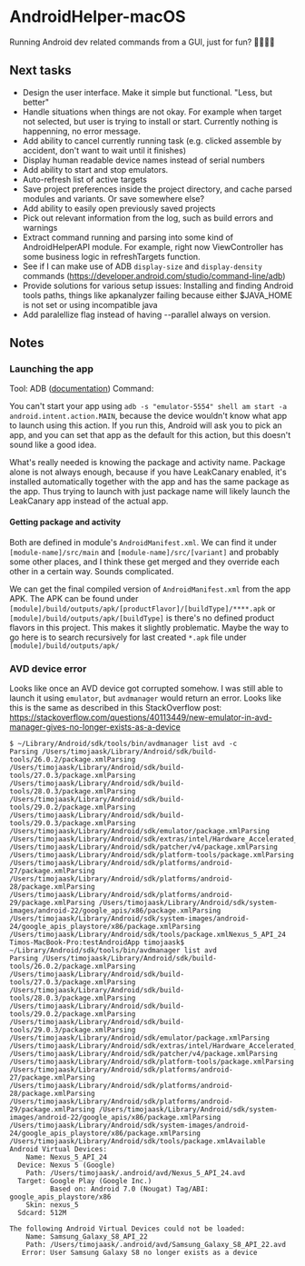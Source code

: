 # AndroidHelper-macOS
Running Android dev related commands from a GUI, just for fun? 🤷‍♀️🤷‍♂️

## Next tasks
- Design the user interface. Make it simple but functional. "Less, but better"
- Handle situations when things are not okay. For example when target not selected, but user is trying to install or start. Currently nothing is happenning, no error message.
- Add ability to cancel currently running task (e.g. clicked assemble by accident, don't want to wait until it finishes)
- Display human readable device names instead of serial numbers
- Add ability to start and stop emulators.
- Auto-refresh list of active targets
- Save project preferences inside the project directory, and cache parsed modules and variants. Or save somewhere else?
- Add ability to easily open previously saved projects
- Pick out relevant information from the log, such as build errors and warnings
- Extract command running and parsing into some kind of AndroidHelperAPI module. For example, right now ViewController has some business logic in refreshTargets function.
- See if I can make use of ADB `display-size` and `display-density` commands (https://developer.android.com/studio/command-line/adb)
- Provide solutions for various setup issues: Installing and finding Android tools paths, things like apkanalyzer failing because either $JAVA_HOME is not set or using incompatible java
- Add paralellize flag instead of having --parallel always on version.

## Notes

### Launching the app

Tool: ADB ([documentation](https://developer.android.com/studio/command-line/adb))
Command:

You can't start your app using `adb -s "emulator-5554" shell am start -a android.intent.action.MAIN`, because the device wouldn't know what app to launch using this action. If you run this, Android will ask you to pick an app, and you can set that app as the default for this action, but this doesn't sound like a good idea.

What's really needed is knowing the package and activity name. Package alone is not always enough, because if you have LeakCanary enabled, it's installed automatically together with the app and has the same package as the app. Thus trying to launch with just package name will likely launch the LeakCanary app instead of the actual app.

#### Getting package and activity
Both are defined in module's `AndroidManifest.xml`. We can find it under `[module-name]/src/main` and `[module-name]/src/[variant]` and probably some other places, and I think these get merged and they override each other in a certain way. Sounds complicated.

We can get the final compiled version of `AndroidManifest.xml` from the app APK. The APK can be found under `[module]/build/outputs/apk/[productFlavor]/[buildType]/****.apk` or `[module]/build/outputs/apk/[buildType]` is there's no defined product flavors in this project. This makes it slightly problematic. Maybe the way to go here is to search recursively for last created `*.apk` file under `[module]/build/outputs/apk/`

### AVD device error

Looks like once an AVD device got corrupted somehow. I was still able to launch it using `emulator`, but `avdmanager` would return an error.
Looks like this is the same as described in this StackOverflow post: https://stackoverflow.com/questions/40113449/new-emulator-in-avd-manager-gives-no-longer-exists-as-a-device

```
$ ~/Library/Android/sdk/tools/bin/avdmanager list avd -c
Parsing /Users/timojaask/Library/Android/sdk/build-tools/26.0.2/package.xmlParsing /Users/timojaask/Library/Android/sdk/build-tools/27.0.3/package.xmlParsing /Users/timojaask/Library/Android/sdk/build-tools/28.0.3/package.xmlParsing /Users/timojaask/Library/Android/sdk/build-tools/29.0.2/package.xmlParsing /Users/timojaask/Library/Android/sdk/build-tools/29.0.3/package.xmlParsing /Users/timojaask/Library/Android/sdk/emulator/package.xmlParsing /Users/timojaask/Library/Android/sdk/extras/intel/Hardware_Accelerated_Execution_Manager/package.xmlParsing /Users/timojaask/Library/Android/sdk/patcher/v4/package.xmlParsing /Users/timojaask/Library/Android/sdk/platform-tools/package.xmlParsing /Users/timojaask/Library/Android/sdk/platforms/android-27/package.xmlParsing /Users/timojaask/Library/Android/sdk/platforms/android-28/package.xmlParsing /Users/timojaask/Library/Android/sdk/platforms/android-29/package.xmlParsing /Users/timojaask/Library/Android/sdk/system-images/android-22/google_apis/x86/package.xmlParsing /Users/timojaask/Library/Android/sdk/system-images/android-24/google_apis_playstore/x86/package.xmlParsing /Users/timojaask/Library/Android/sdk/tools/package.xmlNexus_5_API_24
Timos-MacBook-Pro:testAndroidApp timojaask$ ~/Library/Android/sdk/tools/bin/avdmanager list avd
Parsing /Users/timojaask/Library/Android/sdk/build-tools/26.0.2/package.xmlParsing /Users/timojaask/Library/Android/sdk/build-tools/27.0.3/package.xmlParsing /Users/timojaask/Library/Android/sdk/build-tools/28.0.3/package.xmlParsing /Users/timojaask/Library/Android/sdk/build-tools/29.0.2/package.xmlParsing /Users/timojaask/Library/Android/sdk/build-tools/29.0.3/package.xmlParsing /Users/timojaask/Library/Android/sdk/emulator/package.xmlParsing /Users/timojaask/Library/Android/sdk/extras/intel/Hardware_Accelerated_Execution_Manager/package.xmlParsing /Users/timojaask/Library/Android/sdk/patcher/v4/package.xmlParsing /Users/timojaask/Library/Android/sdk/platform-tools/package.xmlParsing /Users/timojaask/Library/Android/sdk/platforms/android-27/package.xmlParsing /Users/timojaask/Library/Android/sdk/platforms/android-28/package.xmlParsing /Users/timojaask/Library/Android/sdk/platforms/android-29/package.xmlParsing /Users/timojaask/Library/Android/sdk/system-images/android-22/google_apis/x86/package.xmlParsing /Users/timojaask/Library/Android/sdk/system-images/android-24/google_apis_playstore/x86/package.xmlParsing /Users/timojaask/Library/Android/sdk/tools/package.xmlAvailable Android Virtual Devices:
    Name: Nexus_5_API_24
  Device: Nexus 5 (Google)
    Path: /Users/timojaask/.android/avd/Nexus_5_API_24.avd
  Target: Google Play (Google Inc.)
          Based on: Android 7.0 (Nougat) Tag/ABI: google_apis_playstore/x86
    Skin: nexus_5
  Sdcard: 512M

The following Android Virtual Devices could not be loaded:
    Name: Samsung_Galaxy_S8_API_22
    Path: /Users/timojaask/.android/avd/Samsung_Galaxy_S8_API_22.avd
   Error: User Samsung Galaxy S8 no longer exists as a device
```
